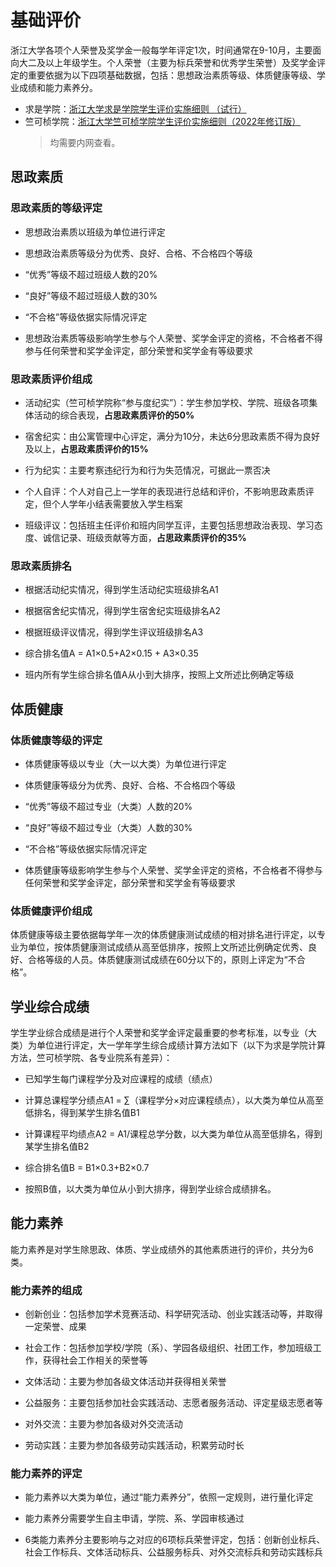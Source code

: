 # 基础评价

浙江大学各项个人荣誉及奖学金一般每学年评定1次，时间通常在9-10月，主要面向大二及以上年级学生。个人荣誉（主要为标兵荣誉和优秀学生荣誉）及奖学金评定的重要依据为以下四项基础数据，包括：思想政治素质等级、体质健康等级、学业成绩和能力素养分。

- 求是学院：[浙江大学求是学院学生评价实施细则 （试行）](http://qsxy.zju.edu.cn/2018/0509/c30811a1280604/page.psp)
- 竺可桢学院：[浙江大学竺可桢学院学生评价实施细则（2022年修订版）](http://office.ckc.zju.edu.cn/2023/0215/c35002a2715999/page.psp)
  > 均需要内网查看。

## 思政素质

### 思政素质的等级评定

- 思想政治素质以班级为单位进行评定

- 思想政治素质等级分为优秀、良好、合格、不合格四个等级

- “优秀”等级不超过班级人数的20%

- “良好”等级不超过班级人数的30%

- “不合格”等级依据实际情况评定

- 思想政治素质等级影响学生参与个人荣誉、奖学金评定的资格，不合格者不得参与任何荣誉和奖学金评定，部分荣誉和奖学金有等级要求

### 思政素质评价组成

- 活动纪实（竺可桢学院称“参与度纪实”）：学生参加学校、学院、班级各项集体活动的综合表现，**占思政素质评价的50%**

- 宿舍纪实：由公寓管理中心评定，满分为10分，未达6分思政素质不得为良好及以上，**占思政素质评价的15%**

- 行为纪实：主要考察违纪行为和行为失范情况，可据此一票否决

- 个人自评：个人对自己上一学年的表现进行总结和评价，不影响思政素质评定，但个人学年小结表需要放入学生档案

- 班级评议：包括班主任评价和班内同学互评，主要包括思想政治表现、学习态度、诚信记录、班级贡献等方面，**占思政素质评价的35%**

### 思政素质排名

- 根据活动纪实情况，得到学生活动纪实班级排名A1

- 根据宿舍纪实情况，得到学生宿舍纪实班级排名A2

- 根据班级评议情况，得到学生评议班级排名A3

- 综合排名值A = A1×0.5+A2×0.15 + A3×0.35

- 班内所有学生综合排名值A从小到大排序，按照上文所述比例确定等级

## 体质健康

### 体质健康等级的评定

- 体质健康等级以专业（大一以大类）为单位进行评定

- 体质健康等级分为优秀、良好、合格、不合格四个等级

- “优秀”等级不超过专业（大类）人数的20%

- “良好”等级不超过专业（大类）人数的30%

- “不合格”等级依据实际情况评定

- 体质健康等级影响学生参与个人荣誉、奖学金评定的资格，不合格者不得参与任何荣誉和奖学金评定，部分荣誉和奖学金有等级要求

### 体质健康评价组成

体质健康等级主要依据每学年一次的体质健康测试成绩的相对排名进行评定，以专业为单位，按体质健康测试成绩从高至低排序，按照上文所述比例确定优秀、良好、合格等级的人员。体质健康测试成绩在60分以下的，原则上评定为“不合格”。

## 学业综合成绩

学生学业综合成绩是进行个人荣誉和奖学金评定最重要的参考标准，以专业（大类）为单位进行评定，大一学年学生综合成绩计算方法如下（以下为求是学院计算方法，竺可桢学院、各专业院系有差异）：

- 已知学生每门课程学分及对应课程的成绩（绩点）

- 计算总课程学分绩点A1 = ∑（课程学分×对应课程绩点），以大类为单位从高至低排名，得到某学生排名值B1

- 计算课程平均绩点A2 = A1/课程总学分数，以大类为单位从高至低排名，得到某学生排名值B2

- 综合排名值B = B1×0.3+B2×0.7

- 按照B值，以大类为单位从小到大排序，得到学业综合成绩排名。

## 能力素养

能力素养是对学生除思政、体质、学业成绩外的其他素质进行的评价，共分为6类。

### 能力素养的组成

- 创新创业：包括参加学术竞赛活动、科学研究活动、创业实践活动等，并取得一定荣誉、成果

- 社会工作：包括参加学校/学院（系）、学园各级组织、社团工作，参加班级工作，获得社会工作相关的荣誉等

- 文体活动：主要为参加各级文体活动并获得相关荣誉

- 公益服务：主要包括参加社会实践活动、志愿者服务活动、评定星级志愿者等

- 对外交流：主要为参加各级对外交流活动

- 劳动实践：主要为参加各级劳动实践活动，积累劳动时长

### 能力素养的评定

- 能力素养以大类为单位，通过“能力素养分”，依照一定规则，进行量化评定

- 能力素养分需要学生自主申请，学院、系、学园审核通过

- 6类能力素养分主要影响与之对应的6项标兵荣誉评定，包括：创新创业标兵、社会工作标兵、文体活动标兵、公益服务标兵、对外交流标兵和劳动实践标兵
